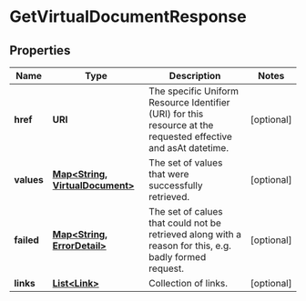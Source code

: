 

# GetVirtualDocumentResponse


## Properties

Name | Type | Description | Notes
------------ | ------------- | ------------- | -------------
**href** | **URI** | The specific Uniform Resource Identifier (URI) for this resource at the requested effective and asAt datetime. |  [optional]
**values** | [**Map&lt;String, VirtualDocument&gt;**](VirtualDocument.md) | The set of values that were successfully retrieved. |  [optional]
**failed** | [**Map&lt;String, ErrorDetail&gt;**](ErrorDetail.md) | The set of calues that could not be retrieved along with a reason for this, e.g. badly formed request. |  [optional]
**links** | [**List&lt;Link&gt;**](Link.md) | Collection of links. |  [optional]



